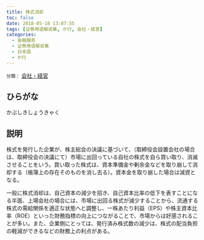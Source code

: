 ```yaml
---
title: 株式消却
toc: false
date: 2018-05-18 13:07:55
tags: [证券用语解说集, か行, 会社・経営]
categories:
  - 金融服务
  - 证券用语解说集
  - 日本語
  - か行
---
```


`分類：` [会社・経営](/tags/会社・経営/)

## ひらがな

かぶしきしょうきゃく

## 説明

株式を発行した企業が、株主総会の決議に基づいて、（取締役会設置会社の場合は、取締役会の決議にて）市場に出回っている自社の株式を自ら買い取り、消滅させることをいう。買い取った株式は、資本準備金や剰余金などを取り崩して消却する（帳簿上の存在そのものを消し去る）。資本金を取り崩した場合は減資となる。

一般に株式消却は、自己資本の減少を招き、自己資本比率の低下を表すことになる半面、上場会社の場合には、市場に出回る株式が減少することから、流通する株式の需給関係を適正な状態へと調整し、一株あたり利益（EPS）や株主資本比率（ROE）といった財務指標の向上につながることで、市場からは好感されることが多い。また、企業側にとっては、発行済み株式数の減少は、株式の配当負担の軽減ができるなどの財務上の利点がある。
